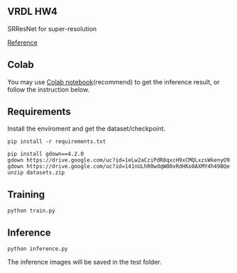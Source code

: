 ## VRDL HW4

SRResNet for super-resolution 

[Reference](https://github.com/sgrvinod/a-PyTorch-Tutorial-to-Super-Resolution)

## Colab
You may use [Colab notebook](https://colab.research.google.com/drive/1MOqrqvGXgX_5dL4YEUCYepydTzmmBT0J?usp=sharing)(recommend) to get the inference result, or follow the instruction below.

## Requirements
Install the enviroment and get the dataset/checkpoint.

```train
pip install -r requirements.txt

pip install gdown==4.2.0
gdown https://drive.google.com/uc?id=1eLw2aCziPdR8qxcH9xCMQLxzsWkenyO9
gdown https://drive.google.com/uc?id=141nULhR0wdqWO0vRdHKo8AXMY4h49BQe
unzip datasets.zip
```

## Training

```train
python train.py
```

## Inference

```eval
python inference.py 
```
The inference images will be saved in the test folder.
